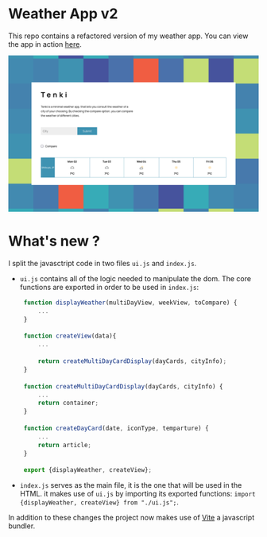 # Weather App v2
This repo contains a refactored version of my weather app.
You can view the app in action [here](https://spontaneous-tartufo-6a966e.netlify.app/).

![](./screenshot.png)

# What's new ?
I split the javasctript code in two files `ui.js` and `index.js`.
- `ui.js` contains all of the logic needed to manipulate the dom. The
   core functions are exported in order to be used in `index.js`:
   ```javascript
    function displayWeather(multiDayView, weekView, toCompare) {
        ...
    }
   
    function createView(data){
        ...

        return createMultiDayCardDisplay(dayCards, cityInfo);
    }

    function createMultiDayCardDisplay(dayCards, cityInfo) {
        ...
        return container;
    }

    function createDayCard(date, iconType, temparture) {
        ...
        return article;
    }

    export {displayWeather, createView};
   ```
- `index.js` serves as the main file, it is the one that will be used in the HTML. it makes use of `ui.js` by importing its exported functions: `import {displayWeather, createView} from "./ui.js";`.

In addition to these changes the project now makes use of [Vite](https://vitejs.dev/) a javascript bundler.